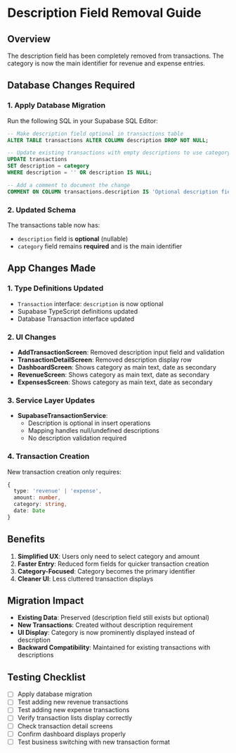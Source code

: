 # Description Field Removal Guide

## Overview
The description field has been completely removed from transactions. The category is now the main identifier for revenue and expense entries.

## Database Changes Required

### 1. Apply Database Migration
Run the following SQL in your Supabase SQL Editor:

```sql
-- Make description field optional in transactions table
ALTER TABLE transactions ALTER COLUMN description DROP NOT NULL;

-- Update existing transactions with empty descriptions to use category as description
UPDATE transactions 
SET description = category 
WHERE description = '' OR description IS NULL;

-- Add a comment to document the change
COMMENT ON COLUMN transactions.description IS 'Optional description field - category is the main identifier';
```

### 2. Updated Schema
The transactions table now has:
- `description` field is **optional** (nullable)
- `category` field remains **required** and is the main identifier

## App Changes Made

### 1. Type Definitions Updated
- `Transaction` interface: `description` is now optional
- Supabase TypeScript definitions updated
- Database Transaction interface updated

### 2. UI Changes
- **AddTransactionScreen**: Removed description input field and validation
- **TransactionDetailScreen**: Removed description display row
- **DashboardScreen**: Shows category as main text, date as secondary
- **RevenueScreen**: Shows category as main text, date as secondary  
- **ExpensesScreen**: Shows category as main text, date as secondary

### 3. Service Layer Updates
- **SupabaseTransactionService**: 
  - Description is optional in insert operations
  - Mapping handles null/undefined descriptions
  - No description validation required

### 4. Transaction Creation
New transaction creation only requires:
```typescript
{
  type: 'revenue' | 'expense',
  amount: number,
  category: string,
  date: Date
}
```

## Benefits

1. **Simplified UX**: Users only need to select category and amount
2. **Faster Entry**: Reduced form fields for quicker transaction creation
3. **Category-Focused**: Category becomes the primary identifier
4. **Cleaner UI**: Less cluttered transaction displays

## Migration Impact

- **Existing Data**: Preserved (description field still exists but optional)
- **New Transactions**: Created without description requirement
- **UI Display**: Category is now prominently displayed instead of description
- **Backward Compatibility**: Maintained for existing transactions with descriptions

## Testing Checklist

- [ ] Apply database migration
- [ ] Test adding new revenue transactions
- [ ] Test adding new expense transactions  
- [ ] Verify transaction lists display correctly
- [ ] Check transaction detail screens
- [ ] Confirm dashboard displays properly
- [ ] Test business switching with new transaction format
